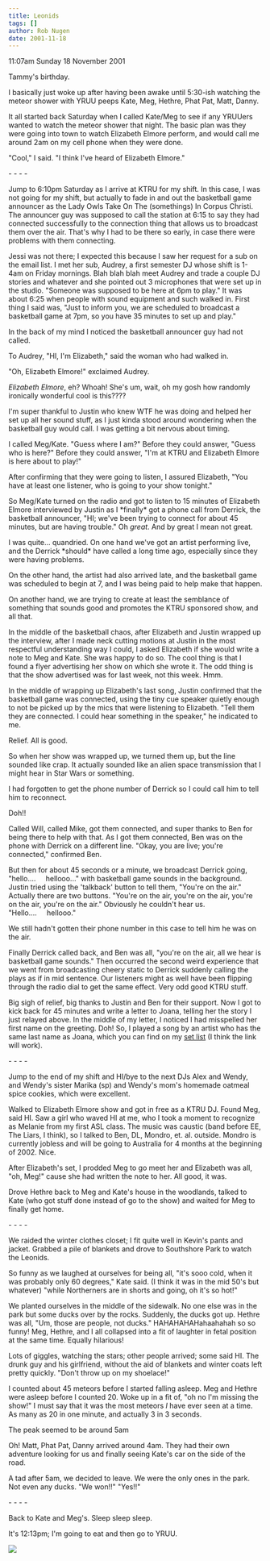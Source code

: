 ```yaml
---
title: Leonids
tags: []
author: Rob Nugen
date: 2001-11-18
---
```


<p class=date>11:07am Sunday 18 November 2001</p>

<p>Tammy's birthday.</p>

<p>I basically just woke up after having been awake
until 5:30-ish watching the meteor shower with YRUU
peeps Kate, Meg, Hethre, Phat Pat, Matt, Danny.</p>

<p>It all started back Saturday when I called Kate/Meg
to see if any YRUUers wanted to watch the meteor
shower that night.  The basic plan was they were going
into town to watch Elizabeth Elmore perform, and would
call me around 2am on my cell phone when they were
done.</p>

<p>"Cool," I said.  "I think I've heard of Elizabeth
Elmore."</p>

<p>- - - -</p>

<p>Jump to 6:10pm Saturday as I arrive at KTRU for my
shift.  In this case, I was not going for my shift,
but actually to fade in and out the basketball game
announcer as the Lady Owls Take On The (somethings) In
Corpus Christi.  The announcer guy was supposed to
call the station at 6:15 to say they had connected
successfully to the connection thing that allows us to
broadcast them over the air.  That's why I had to be
there so early, in case there were problems with them
connecting.</p>

<p>Jessi was not there; I expected this because I saw
her request for a sub on the email list.  I met her
sub, Audrey, a first semester DJ whose shift is 1-4am
on Friday mornings.  Blah blah blah meet Audrey and
trade a couple DJ stories and whatever and she pointed
out 3 microphones that were set up in the studio. 
"Someone was supposed to be here at 6pm to play."  It
was about 6:25 when people with sound equipment and
such walked in.  First thing I said was, "Just to
inform you, we are scheduled to broadcast a basketball
game at 7pm, so you have 35 minutes to set up and
play."</p>

<p>In the back of my mind I noticed the basketball
announcer guy had not called.</p>

<p>To Audrey, "HI, I'm Elizabeth," said the woman who
had walked in.</p>

<p>"Oh, Elizabeth Elmore!" exclaimed Audrey.</p>

<p><em>Elizabeth Elmore</em>, eh?  Whoah!  She's um,
wait, oh my gosh how randomly ironically wonderful
cool is this????</p>

<p>I'm super thankful to Justin who knew WTF he was
doing and helped her set up all her sound stuff, as I
just kinda stood around wondering when the basketball
guy would call.  I was getting a bit nervous about
timing.</p>

<p>I called Meg/Kate.  "Guess where I am?" Before they
could answer, "Guess who is here?"  Before they could
answer, "I'm at KTRU and Elizabeth Elmore is here
about to play!"</p>

<p>After confirming that they were going to listen, I
assured Elizabeth, "You have at least one listener,
who is going to your show tonight."</p>

<p>So Meg/Kate turned on the radio and got to listen
to 15 minutes of Elizabeth Elmore interviewed by
Justin as I *finally* got a phone call from Derrick,
the basketball announcer, "HI; we've been trying to
connect for about 45 minutes, but are having trouble."
 Oh <em>great</em>.  And by great I mean not
great.</p>

<p>I was quite... quandried.  On one hand we've got an
artist performing live, and the Derrick *should* have
called a long time ago, especially since they were
having problems.</p>

<p>On the other hand, the artist had also arrived
late, and the basketball game was scheduled to begin
at 7, and I was being paid to help make that
happen.</p>

<p>On another hand, we are trying to create at least
the semblance of something that sounds good and
promotes the KTRU sponsored show, and all that.</p>

<p>In the middle of the basketball chaos, after
Elizabeth and Justin wrapped up the interview, after I
made neck cutting motions at Justin in the most
respectful understanding way I could, I asked
Elizabeth if she would write a note to Meg and Kate. 
She was happy to do so.  The cool thing is that I
found a flyer advertising her show on which she wrote
it.  The odd thing is that the show advertised was for
last week, not this week.  Hmm.</p>

<p>In the middle of wrapping up Elizabeth's last song,
Justin confirmed that the basketball game was
connected, using the tiny cue speaker quietly enough
to not be picked up by the mics that were listening to
Elizabeth.  "Tell them they are connected.  I could
hear something in the speaker," he indicated to
me.</p>

<p>Relief.  All is good.</p>

<p>So when her show was wrapped up, we turned them up,
but the line sounded like crap.  It actually sounded
like an alien space transmission that I might hear in
Star Wars or something.</p>

<p>I had forgotten to get the phone number of Derrick
so I could call him to tell him to reconnect.</p>

<p>Doh!!</p>

<p>Called Will, called Mike, got them connected, and
super thanks to Ben for being there to help with that.
 As I got them connected, Ben was on the phone with
Derrick on a different line.  "Okay, you are live;
you're connected," confirmed Ben.</p>

<p>But then for about 45 seconds or a minute, we
broadcast Derrick going, "hello....     hellooo..."
with basketball game sounds in the background.  Justin
tried using the 'talkback' button to tell them,
"You're on the air."  Actually there are two buttons.
"You're on the air, you're on the air, you're on the
air, you're on the air."  Obviously he couldn't hear
us.  "Hello....     hellooo."</p>

<p>We still hadn't gotten their phone number in this
case to tell him he was on the air.</p>

<p>Finally Derrick called back, and Ben was all,
"you're on the air, all we hear is basketball game
sounds."  Then occurred the second weird experience
that we went from broadcasting cheery static to
Derrick suddenly calling the plays as if in mid
sentence.  Our listeners might as well have been
flipping through the radio dial to get the same
effect.  Very odd good KTRU stuff.</p>

<p>Big sigh of relief, big thanks to Justin and Ben
for their support.  Now I got to kick back for 45
minutes and write a letter to Joana, telling her the
story I just relayed above.  In the middle of my
letter, I noticed I had misspelled her first name on
the greeting.  Doh!  So, I played a song by an artist
who has the same last name as Joana, which you can
find on my <a
href="http://noise.rice.edu:81/sheet.nsf/15aa60c8727df106802568e90056b4d1/5e90e706ef2db4e486256b08000bd32b?OpenDocument">set
list</a> (I think the link will work).</p>

<p>- - - -</p>

<p>Jump to the end of my shift and HI/bye to the next
DJs Alex and Wendy, and Wendy's sister Marika (sp) and
Wendy's mom's homemade oatmeal spice cookies, which
were excellent.</p>

<p>Walked to Elizabeth Elmore show and got in free as
a KTRU DJ.  Found Meg, said HI.  Saw a girl who waved
HI at me, who I took a moment to recognize as Melanie
from my first ASL class.  The music was caustic (band
before EE, The Liars, I think), so I talked to Ben,
DL, Mondro, et. al. outside.  Mondro is currently
jobless and will be going to Australia for 4 months at
the beginning of 2002.  Nice.</p>

<p>After Elizabeth's set, I prodded Meg to go meet her
and Elizabeth was all, "oh, Meg!" cause she had
written the note to her.  All good, it was.</p>

<p>Drove Hethre back to Meg and Kate's house in the
woodlands, talked to Kate (who got stuff done instead
of go to the show) and waited for Meg to finally get
home.</p>

<p>- - - -</p>

<p>We raided the winter clothes closet; I fit quite
well in Kevin's pants and jacket.  Grabbed a pile of
blankets and drove to Southshore Park to watch the
Leonids.</p>

<p>So funny as we laughed at ourselves for being all,
"it's sooo cold, when it was probably only 60
degrees," Kate said. (I think it was in the mid 50's
but whatever) "while Northerners are in shorts and
going, oh it's so hot!"</p>

<p>We planted ourselves in the middle of the sidewalk.
 No one else was in the park but some ducks over by
the rocks.  Suddenly, the ducks got up.  Hethre was
all, "Um, those are people, not ducks." 
HAHAHAHAHahaahahah so so funny!  Meg, Hethre, and I
all collapsed into a fit of laughter in fetal position
at the same time.   Equally hilarious!</p>

<p>Lots of giggles, watching the stars; other people
arrived; some said HI.  The drunk guy and his
girlfriend, without the aid of blankets and winter
coats left pretty quickly.  "Don't throw up on my
shoelace!"</p>

<p>I counted about 45 meteors before I started falling
asleep.  Meg and Hethre were asleep before I counted
20.   Woke up in a fit of, "oh no I'm missing the
show!"  I must say that it was the most meteors
<em>I</em> have ever seen at a time.  As many as 20 in
one minute, and actually 3 in 3 seconds.</p>

<p>The peak seemed to be around 5am</p>

<p>Oh!  Matt, Phat Pat, Danny arrived around 4am. 
They had their own adventure looking for us and
finally seeing Kate's car on the side of the road.</p>

<p>A tad after 5am, we decided to leave.  We were the
only ones in the park.  Not even any ducks.  "We
won!!"  "Yes!!"</p>

<p>- - - -</p>

<p>Back to Kate and Meg's.  Sleep sleep sleep.</p>

<p>It's 12:13pm; I'm going to eat and then go to
YRUU.</p>

<p><img src="/images/rob/wL-ROB.gif"/></p>
